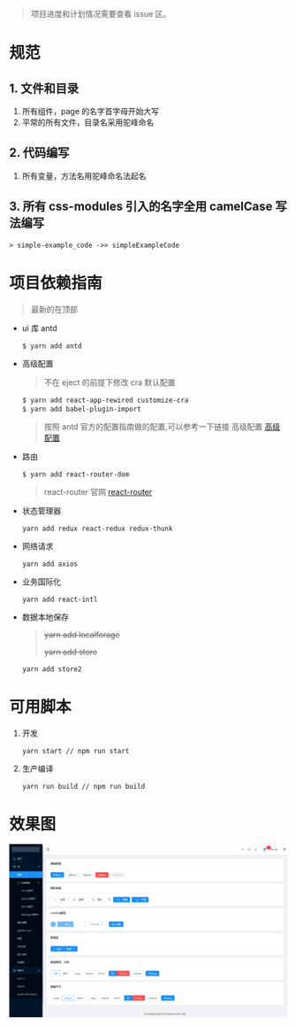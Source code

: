 > 项目进度和计划情况需要查看 issue 区。

# 规范

## 1. 文件和目录

1. 所有组件，page 的名字首字母开始大写
2. 平常的所有文件，目录名采用驼峰命名

## 2. 代码编写

1. 所有变量，方法名用驼峰命名法起名

## 3. 所有 css-modules 引入的名字全用 camelCase 写法编写

    > simple-example_code ->> simpleExampleCode

# 项目依赖指南

> 最新的在顶部

- ui 库 antd

  ```
  $ yarn add antd
  ```

- 高级配置

  > 不在 eject 的前提下修改 cra 默认配置

  ```
  $ yarn add react-app-rewired customize-cra
  $ yarn add babel-plugin-import
  ```

  > 按照 antd 官方的配置指南做的配置,可以参考一下链接
  > 高级配置 [高级配置](https://ant.design/docs/react/use-with-create-react-app-cn#%E9%AB%98%E7%BA%A7%E9%85%8D%E7%BD%AE)

- 路由

  ```
  $ yarn add react-router-dom
  ```

  > react-router 官网 [react-router](https://reacttraining.com/react-router/web/guides/quick-start)

- 状态管理器

  ```
  yarn add redux react-redux redux-thunk
  ```

- 网络请求

  ```
  yarn add axios
  ```

- 业务国际化

  ```
  yarn add react-intl
  ```

- 数据本地保存
  > ~~yarn add localforage~~
  >
  > ~~yarn add store~~
  ```
  yarn add store2
  ```

# 可用脚本

1. 开发

   ```
   yarn start // npm run start
   ```

2. 生产编译

   ```
   yarn run build // npm run build
   ```

# 效果图

![](react-reference-demo-thumb.png)
